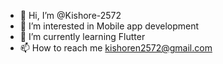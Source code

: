 - 👋 Hi, I’m @Kishore-2572
- 👀 I’m interested in Mobile app development
- 🌱 I’m currently learning Flutter
- 📫 How to reach me kishoren2572@gmail.com

